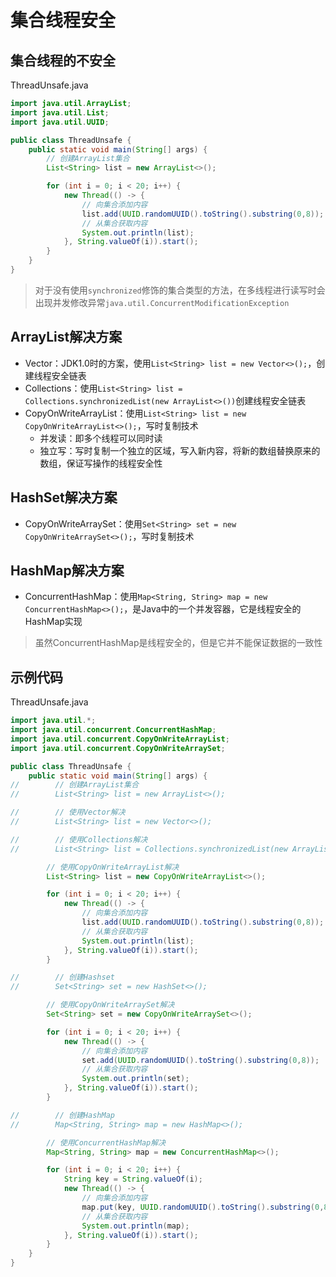 # 集合线程安全

## 集合线程的不安全

ThreadUnsafe.java

```java
import java.util.ArrayList;
import java.util.List;
import java.util.UUID;

public class ThreadUnsafe {
    public static void main(String[] args) {
        // 创建ArrayList集合
        List<String> list = new ArrayList<>();

        for (int i = 0; i < 20; i++) {
            new Thread(() -> {
                // 向集合添加内容
                list.add(UUID.randomUUID().toString().substring(0,8));
                // 从集合获取内容
                System.out.println(list);
            }, String.valueOf(i)).start();
        }
    }
}
```

> 对于没有使用`synchronized`修饰的集合类型的方法，在多线程进行读写时会出现并发修改异常`java.util.ConcurrentModificationException`

## ArrayList解决方案

- Vector：JDK1.0时的方案，使用`List<String> list = new Vector<>();`，创建线程安全链表
- Collections：使用`List<String> list = Collections.synchronizedList(new ArrayList<>())`创建线程安全链表
- CopyOnWriteArrayList：使用`List<String> list = new CopyOnWriteArrayList<>();`，写时复制技术
  - 并发读：即多个线程可以同时读
  - 独立写：写时复制一个独立的区域，写入新内容，将新的数组替换原来的数组，保证写操作的线程安全性

## HashSet解决方案

- CopyOnWriteArraySet：使用`Set<String> set = new CopyOnWriteArraySet<>();`，写时复制技术

## HashMap解决方案

- ConcurrentHashMap：使用`Map<String, String> map = new ConcurrentHashMap<>();`，是Java中的一个并发容器，它是线程安全的HashMap实现

> 虽然ConcurrentHashMap是线程安全的，但是它并不能保证数据的一致性

## 示例代码

ThreadUnsafe.java

```java
import java.util.*;
import java.util.concurrent.ConcurrentHashMap;
import java.util.concurrent.CopyOnWriteArrayList;
import java.util.concurrent.CopyOnWriteArraySet;

public class ThreadUnsafe {
    public static void main(String[] args) {
//        // 创建ArrayList集合
//        List<String> list = new ArrayList<>();

//        // 使用Vector解决
//        List<String> list = new Vector<>();

//        // 使用Collections解决
//        List<String> list = Collections.synchronizedList(new ArrayList<>());

        // 使用CopyOnWriteArrayList解决
        List<String> list = new CopyOnWriteArrayList<>();

        for (int i = 0; i < 20; i++) {
            new Thread(() -> {
                // 向集合添加内容
                list.add(UUID.randomUUID().toString().substring(0,8));
                // 从集合获取内容
                System.out.println(list);
            }, String.valueOf(i)).start();
        }

//        // 创建Hashset
//        Set<String> set = new HashSet<>();

        // 使用CopyOnWriteArraySet解决
        Set<String> set = new CopyOnWriteArraySet<>();

        for (int i = 0; i < 20; i++) {
            new Thread(() -> {
                // 向集合添加内容
                set.add(UUID.randomUUID().toString().substring(0,8));
                // 从集合获取内容
                System.out.println(set);
            }, String.valueOf(i)).start();
        }

//        // 创建HashMap
//        Map<String, String> map = new HashMap<>();

        // 使用ConcurrentHashMap解决
        Map<String, String> map = new ConcurrentHashMap<>();

        for (int i = 0; i < 20; i++) {
            String key = String.valueOf(i);
            new Thread(() -> {
                // 向集合添加内容
                map.put(key, UUID.randomUUID().toString().substring(0,8));
                // 从集合获取内容
                System.out.println(map);
            }, String.valueOf(i)).start();
        }
    }
}